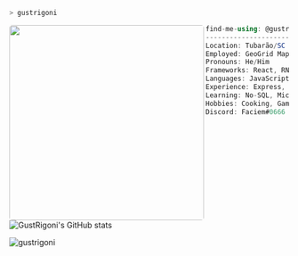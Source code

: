 ```zsh
> gustrigoni
```
<img align="left" style="border-radius:5px;" src="https://media4.giphy.com/media/l3ZrVw8NkxIly/giphy.gif?cid=790b76119674f0cb40f33f9fe06796bbcd15202afe2b77f3&rid=giphy.gif&ct=g" width="350" /> 

```csharp
find-me-using: @gustrigoni
-------------------------
Location: Tubarão/SC (Brazil)
Employed: GeoGrid Maps
Pronouns: He/Him
Frameworks: React, RNative, Node.js
Languages: JavaScript, ActionScript, PHP
Experience: Express, MariaDB, Sequelize, SCSS (SASS), Rest API
Learning: No-SQL, Microservices, Cloud
Hobbies: Cooking, Gaming
Discord: Faciem#0666
```

![GustRigoni's GitHub stats](https://github-readme-stats.vercel.app/api?username=gustrigoni&show_icons=true&theme=radical&hide=stars,prs,issues&hide_title=true&hide_rank=true&include_all_commits=true&count_private=true&bg_color=161b22&text_color=d2a8ff&hide_border=true)

<p align="left"> <img src="https://komarev.com/ghpvc/?username=gustrigoni&label=Profile%20views&color=0e75b6&style=flat" alt="gustrigoni" /> </p>

